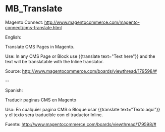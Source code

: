 MB_Translate
============

Magento Connect: http://www.magentocommerce.com/magento-connect/cms-translate.html

English:

Translate CMS Pages in Magento.

Use: In any CMS Page or Block use {{translate text="Text here"}} and the text will be translatable with the Inline translator.

Source: http://www.magentocommerce.com/boards/viewthread/179598/#

--

Spanish:

Traducir paginas CMS en Magento

Uso: En cualquier pagina CMS o Bloque usar {{translate text="Texto aqui"}} y el texto sera traducible con el traductor Inline.

Fuente: http://www.magentocommerce.com/boards/viewthread/179598/#

